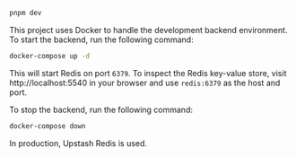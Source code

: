 ```zsh
pnpm dev
```

This project uses Docker to handle the development backend environment. To start the backend, run the following command:

```zsh
docker-compose up -d
```

This will start Redis on port `6379`. To inspect the Redis key-value store, visit http://localhost:5540 in your browser and use `redis:6379` as the host and port.

To stop the backend, run the following command:

```zsh
docker-compose down
```

In production, Upstash Redis is used.

